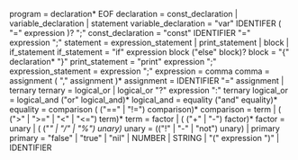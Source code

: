 program              = declaration* EOF
declaration          = const_declaration | variable_declaration | statement
variable_declaration = "var" IDENTIFER ( "=" expression )? ";"
const_declaration    = "const" IDENTIFIER "=" expression ";"
statement            = expression_statement
                      | print_statement
                      | block
                      | if_statement
if_statement         = "if" expression block ("else" block)? 
block                = "{" declaration* "}"
print_statement      = "print" expression ";"
expression_statement = expression ";"
expression           = comma
comma                = assignment ( "," assignment )*
assignment           = IDENTIFIER "=" assignment | ternary
ternary              = logical_or | logical_or "?" expression ":" ternary
logical_or           = logical_and ("or" logical_and)*
logical_and          = equality ("and" equality)*
equality             = comparison ( ("==" | "!=") comparison)*
comparison           = term | ( (">" | ">=" | "<" | "<=") term)*
term                 = factor | ( ("+" | "-") factor)*
factor               = unary | ( ("*" | "/" | "%") unary)*
unary                = (("!" | "-" | "not") unary) | primary
primary              = "false" | "true" | "nil"
                      | NUMBER | STRING | "(" expression ")"
                      | IDENTIFIER
